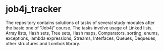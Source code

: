 # job4j_tracker

The repository contains solutions of tasks of several study modules after the basic one of "Job4j" course. The tasks involve usage of Linked lists,
Array lists, Hash sets, Tree sets, Hash maps, Comparators, sorting, enums, exceptions, lambda expressions, Streams, Interfaces, Queues, Dequeues, other structures and Lombok library.
